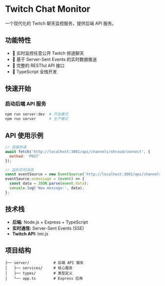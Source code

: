 # Twitch Chat Monitor

一个现代化的 Twitch 聊天监控服务，提供后端 API 服务。

## 功能特性

- 🎯 实时监控任意公开 Twitch 频道聊天
- 🚀 基于 Server-Sent Events 的实时数据推送
- 📡 完整的 RESTful API 接口
- 🔧 TypeScript 全栈开发

## 快速开始

### 启动后端 API 服务
```bash
npm run server:dev  # 开发模式
npm run server      # 生产模式
```

## API 使用示例

```javascript
// 连接频道
await fetch('http://localhost:3001/api/channels/shroud/connect', {
  method: 'POST'
});

// 监听实时消息
const eventSource = new EventSource('http://localhost:3001/api/channels/shroud/stream');
eventSource.onmessage = (event) => {
  const data = JSON.parse(event.data);
  console.log('New message:', data);
};
```


## 技术栈

- **后端:** Node.js + Express + TypeScript
- **实时通信:** Server-Sent Events (SSE)
- **Twitch API:** tmi.js

## 项目结构

```
├── server/           # 后端 API 服务
│   ├── services/     # 核心服务
│   ├── types/        # 类型定义
│   └── app.ts        # Express 应用
```